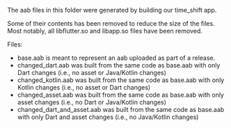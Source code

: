 The aab files in this folder were generated by building our time_shift app.

Some of their contents has been removed to reduce the size of the files. Most notably, all libflutter.so and libapp.so files have been removed.

Files: 
- base.aab is meant to represent an aab uploaded as part of a release.
- changed_dart.aab was built from the same code as base.aab with only Dart changes (i.e., no asset or Java/Kotlin changes)
- changed_kotlin.aab was built from the same code as base.aab with only Kotlin changes (i.e., no asset or Dart changes)
- changed_asset.aab was built from the same code as base.aab with only asset changes (i.e., no Dart or Java/Kotlin changes)
- changed_dart_and_asset.aab was built from the same code as base.aab with only Dart and asset changes (i.e., no Java/Kotlin changes)
